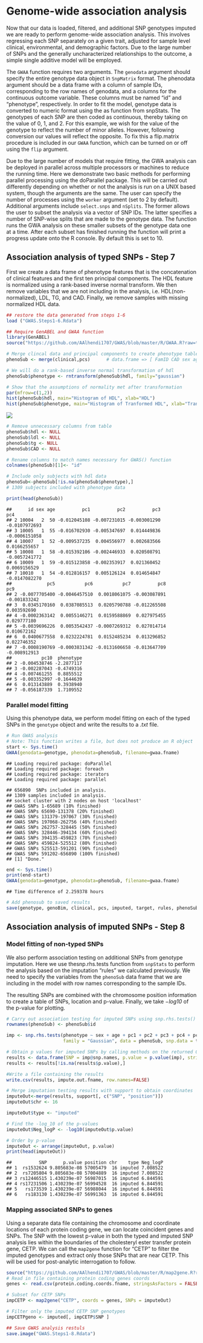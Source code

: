 # Genome-wide association analysis
Now that our data is loaded, filtered, and additional SNP genotypes imputed we are ready to perform genome-wide association analysis. This involves regressing each SNP separately on a given trait, adjusted for sample level clinical, environmental, and demographic factors. Due to the large number of SNPs and the generally uncharacterized relationships to the outcome, a simple single additive model will be employed.

The `GWAA` function requires two arguments. The `genodata` argument should specify the entire genotype data object in `SnpMatrix` format. The phenodata argument should be a data frame with a column of sample IDs, corresponding to the row names of genodata, and a columns for the continuous outcome variable. These columns must be named “id” and “phenotype”, respectively. In order to fit the model, genotype data is converted to numeric format using the as function from snpStats. The genotypes of each SNP are then coded as continuous, thereby taking on the value of 0, 1, and 2. For this example, we wish for the value of the genotype to reflect the number of minor alleles. However, following conversion our values will reflect the opposite. To fix this a flip.matrix procedure is included in our `GWAA` function, which can be turned on or off using the `flip` argument.

Due to the large number of models that require fitting, the GWA analysis can be deployed in parallel across multiple processors or machines to reduce the running time. Here we demonstrate two basic methods for performing parallel processing using the doParallel package. This will be carried out differently depending on whether or not the analysis is run on a UNIX based system, though the arguments are the same. The user can specify the number of processes using the `worker` argument (set to 2 by default). Additional arguments include `select.snps` and `nSplits`. The former allows the user to subset the analysis via a vector of SNP IDs. The latter specifies a number of SNP-wise splits that are made to the genotype data. The function runs the GWA analysis on these smaller subsets of the genotype data one at a time. After each subset has finished running the function will print a progress update onto the R console. By default this is set to 10.

## Association analysis of typed SNPs - Step 7
First we create a data frame of phenotype features that is the concatenation of clinical features and the first ten principal components. The HDL feature is normalized using a rank-based inverse normal transform. We then remove variables that we are not including in the analysis, i.e. HDL(non-normalized), LDL, TG, and CAD. Finally, we remove samples with missing normalized HDL data.

```r
## restore the data generated from steps 1-6
load ("GWAS.Steps1-6.Rdata")

## Require GenABEL and GWAA function
library(GenABEL)
source("https://github.com/AAlhendi1707/GWAS/blob/master/R/GWAA.R?raw=true")

# Merge clincal data and principal components to create phenotype table
phenoSub <- merge(clinical,pcs)      # data.frame => [ FamID CAD sex age hdl pc1 pc2 ... pc10 ]

# We will do a rank-based inverse normal transformation of hdl
phenoSub$phenotype <- rntransform(phenoSub$hdl, family="gaussian")

# Show that the assumptions of normality met after transformation
par(mfrow=c(1,2))
hist(phenoSub$hdl, main="Histogram of HDL", xlab="HDL")
hist(phenoSub$phenotype, main="Histogram of Tranformed HDL", xlab="Transformed HDL")
```
<img src="imgs/HDL-transformation.png">

```r
# Remove unnecessary columns from table
phenoSub$hdl <- NULL
phenoSub$ldl <- NULL
phenoSub$tg <- NULL
phenoSub$CAD <- NULL

# Rename columns to match names necessary for GWAS() function
colnames(phenoSub)[1]<- "id"

# Include only subjects with hdl data
phenoSub<-phenoSub[!is.na(phenoSub$phenotype),]
# 1309 subjects included with phenotype data

print(head(phenoSub))
```
```
##      id sex age          pc1          pc2          pc3           pc4
## 2 10004   2  50 -0.012045108 -0.007231015 -0.003001290 -0.0107972693
## 3 10005   1  55 -0.016702930 -0.005347697  0.014449836 -0.0006151058
## 4 10007   1  52 -0.009537235  0.004556977  0.002683566  0.0166255657
## 5 10008   1  58 -0.015392106 -0.002446933  0.020508791 -0.0057241772
## 6 10009   1  59 -0.015123858 -0.002353917  0.021360452  0.0069156529
## 7 10010   1  54 -0.012816157  0.005126124  0.014654847 -0.0147082270
##             pc5           pc6           pc7          pc8          pc9
## 2 -0.0077705400 -0.0046457510  0.0018061075 -0.003087891 -0.001833242
## 3  0.0345170160  0.0387085513  0.0205790788 -0.012265508  0.003592690
## 4 -0.0002363142  0.0055146271  0.0159588869  0.027975455  0.029777180
## 5 -0.0039696226  0.0053542437 -0.0007269312  0.027014714  0.010672162
## 6  0.0400677558  0.0232224781  0.0152485234  0.013296852  0.022746352
## 7 -0.0008190769 -0.0003831342 -0.0131606658 -0.013647709 -0.008912913
##           pc10  phenotype
## 2 -0.004538746 -2.2877117
## 3 -0.002287043 -0.4749316
## 4 -0.007461255  0.8855512
## 5 -0.003352997 -0.1644639
## 6  0.013143889  0.3938940
## 7 -0.056187339  1.7109552
```
### Parallel model fitting
Using this phenotype data, we perform model fitting on each of the typed SNPs in the `genotype` object and write the results to a *.txt* file.

```r
# Run GWAS analysis
# Note: This function writes a file, but does not produce an R object
start <- Sys.time()
GWAA(genodata=genotype, phenodata=phenoSub, filename=gwaa.fname)
```
```
## Loading required package: doParallel
## Loading required package: foreach
## Loading required package: iterators
## Loading required package: parallel

## 656890  SNPs included in analysis.
## 1309 samples included in analysis.
## socket cluster with 2 nodes on host 'localhost'
## GWAS SNPs 1-65689 (10% finished)
## GWAS SNPs 65690-131378 (20% finished)
## GWAS SNPs 131379-197067 (30% finished)
## GWAS SNPs 197068-262756 (40% finished)
## GWAS SNPs 262757-328445 (50% finished)
## GWAS SNPs 328446-394134 (60% finished)
## GWAS SNPs 394135-459823 (70% finished)
## GWAS SNPs 459824-525512 (80% finished)
## GWAS SNPs 525513-591201 (90% finished)
## GWAS SNPs 591202-656890 (100% finished)
## [1] "Done."
```
```r
end <- Sys.time()
print(end-start)
GWAA(genodata=genotype, phenodata=phenoSub, filename=gwaa.fname)
```
```
## Time difference of 2.259378 hours
```
```r
# Add phenosub to saved results
save(genotype, genoBim, clinical, pcs, imputed, target, rules, phenoSub, support, file=working.data.fname(7))
```

## Association analysis of imputed SNPs - Step 8
### Model fitting of non-typed SNPs
We also perform association testing on additional SNPs from genotype imputation. Here we use thesnp.rhs.tests function from `snpStats` to perform the analysis based on the imputation “rules” we calculated previously. We need to specify the variables from the `phenoSub` data frame that we are including in the model with row names corresponding to the sample IDs.

The resulting SNPs are combined with the chromosome position information to create a table of SNPs, location and p-value. Finally, we take *−log10* of the p-value for plotting.

```r
# Carry out association testing for imputed SNPs using snp.rhs.tests()
rownames(phenoSub) <- phenoSub$id

imp <- snp.rhs.tests(phenotype ~ sex + age + pc1 + pc2 + pc3 + pc4 + pc5 + pc6 + pc7 + pc8 + pc9 + pc10,
                     family = "Gaussian", data = phenoSub, snp.data = target, rules = rules)

# Obtain p values for imputed SNPs by calling methods on the returned GlmTests object.
results <- data.frame(SNP = imp@snp.names, p.value = p.value(imp), stringsAsFactors = FALSE)
results <- results[!is.na(results$p.value),]

#Write a file containing the results
write.csv(results, impute.out.fname, row.names=FALSE)

# Merge imputation testing results with support to obtain coordinates
imputeOut<-merge(results, support[, c("SNP", "position")])
imputeOut$chr <- 16

imputeOut$type <- "imputed"

# Find the -log_10 of the p-values
imputeOut$Neg_logP <- -log10(imputeOut$p.value)

# Order by p-value
imputeOut <- arrange(imputeOut, p.value)
print(head(imputeOut))
```
```
##          SNP      p.value position chr    type Neg_logP
## 1  rs1532624 9.805683e-08 57005479  16 imputed 7.008522
## 2  rs7205804 9.805683e-08 57004889  16 imputed 7.008522
## 3 rs12446515 1.430239e-07 56987015  16 imputed 6.844591
## 4 rs17231506 1.430239e-07 56994528  16 imputed 6.844591
## 5   rs173539 1.430239e-07 56988044  16 imputed 6.844591
## 6   rs183130 1.430239e-07 56991363  16 imputed 6.844591
```
### Mapping associated SNPs to genes

Using a separate data file containing the chromosome and coordinate locations of each protein coding gene, we can locate coincident genes and SNPs.
The SNP with the lowest p-value in both the typed and imputed SNP analysis lies within the boundaries of the cholesteryl ester transfer protein gene, CETP. We can call the `map2gene` function for “CETP” to filter the imputed genotypes and extract only those SNPs that are near CETP. This will be used for post-analytic interrogation to follow.

```r
source("https://github.com/AAlhendi1707/GWAS/blob/master/R/map2gene.R?raw=true")
# Read in file containing protein coding genes coords
genes <- read.csv(protein.coding.coords.fname, stringsAsFactors = FALSE)

# Subset for CETP SNPs
impCETP <- map2gene("CETP", coords = genes, SNPs = imputeOut)

# Filter only the imputed CETP SNP genotypes 
impCETPgeno <- imputed[, impCETP$SNP ]
```

```r
## Save GWAS analysis restuls
save.image("GWAS.Steps1-8.Rdata")
```
